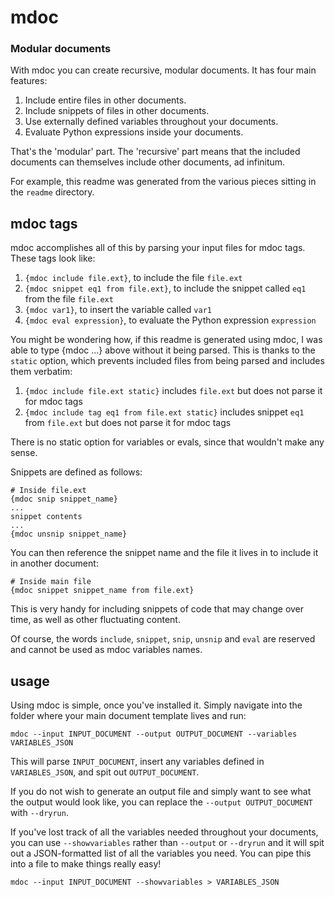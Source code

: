 # mdoc
### Modular documents

With mdoc you can create recursive, modular documents. It has four main features:

1. Include entire files in other documents.
2. Include snippets of files in other documents.
3. Use externally defined variables throughout your documents.
4. Evaluate Python expressions inside your documents.

That's the 'modular' part. The 'recursive' part means that the included documents can themselves include other documents, ad infinitum.

For example, this readme was generated from the various pieces sitting in the ```readme``` directory.

## mdoc tags

mdoc accomplishes all of this by parsing your input files for mdoc tags. These tags look like:

1. ```{mdoc include file.ext}```, to include the file ```file.ext```
2. ```{mdoc snippet eq1 from file.ext}```, to include the snippet called ```eq1``` from the file ```file.ext```
3. ```{mdoc var1}```, to insert the variable called ```var1```
4. ```{mdoc eval expression}```, to evaluate the Python expression ```expression```

You might be wondering how, if this readme is generated using mdoc, I was able to type {mdoc ...} above without it being parsed. This is thanks to the ```static``` option, which prevents included files from being parsed and includes them verbatim:

1. ```{mdoc include file.ext static}``` includes ```file.ext``` but does not parse it for mdoc tags
2. ```{mdoc include tag eq1 from file.ext static}``` includes snippet ```eq1``` from ```file.ext``` but does not parse it for mdoc tags

There is no static option for variables or evals, since that wouldn't make any sense.

Snippets are defined as follows:

```
# Inside file.ext
{mdoc snip snippet_name}
...
snippet contents
...
{mdoc unsnip snippet_name}
```

You can then reference the snippet name and the file it lives in to include it in another document:

```
# Inside main file
{mdoc snippet snippet_name from file.ext}
```

This is very handy for including snippets of code that may change over time, as well as other fluctuating content.

Of course, the words ```include```, ```snippet```, ```snip```, ```unsnip``` and ```eval``` are reserved and cannot be used as mdoc variables names.


## usage

Using mdoc is simple, once you've installed it. Simply navigate into the folder where your main document template lives and run:

```
mdoc --input INPUT_DOCUMENT --output OUTPUT_DOCUMENT --variables VARIABLES_JSON
```

This will parse ```INPUT_DOCUMENT```, insert any variables defined in ```VARIABLES_JSON```, and spit out ```OUTPUT_DOCUMENT```.

If you do not wish to generate an output file and simply want to see what the output would look like, you can replace the ```--output OUTPUT_DOCUMENT``` with ```--dryrun```.

If you've lost track of all the variables needed throughout your documents, you can use ```--showvariables``` rather than ```--output``` or ```--dryrun``` and it will spit out a JSON-formatted list of all the variables you need. You can pipe this into a file to make things really easy!

```
mdoc --input INPUT_DOCUMENT --showvariables > VARIABLES_JSON
```